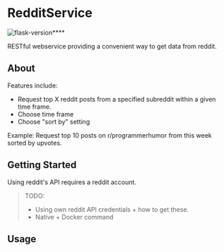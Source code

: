 # RedditService
![flask-version](https://img.shields.io/badge/flask-v1.1.2-blue)****

RESTful webservice providing a convenient way to get data from reddit.  

## About

Features include:
- Request top X reddit posts from a specified subreddit within a given time frame.
- Choose time frame
- Choose "sort by" setting

Example:
Request top 10 posts on r/programmerhumor from this week sorted by upvotes.

## Getting Started

Using reddit's API requires a reddit account. 

> TODO: 
> - Using own reddit API credentials + how to get these.
> - Native + Docker command

## Usage 
